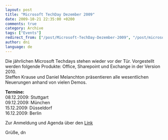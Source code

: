 ```yaml
---
layout: post
title: "Microsoft TechDay Dezember 2009"
date: 2009-10-21 22:35:00 +0200
comments: true
category: Archive
tags: ["Events"]
redirect_from: ["/post/Microsoft-TechDay-Dezember-2009", "/post/microsoft-techday-dezember-2009"]
author: dni
language: de
---
```

<!-- more -->
<p>Die jährlichen Microsoft Techdays stehen wieder vor der Tür. Vorgestellt werden folgende Produkte: Office, Sharepoint und Exchange in der Version 2010.   <br />Steffen Krause und Daniel Melanchton präsentieren alle wesentlichen Neuerungen anhand von vielen Demos.</p>  <p><strong>Termine:     <br /></strong>08.12.2009: Stuttgart    <br />09.12.2009: München    <br />15.12.2009: Düsseldorf    <br />16.12.2009: Berlin</p>  <p>Zur Anmeldung und Agenda über den <a href="http://www.event-team.com/events/techday/TechDaysDezember2009.aspx" target="_blank">Link</a></p>  <p>Grüße, dn</p>

